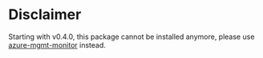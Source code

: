 # Disclaimer

Starting with v0.4.0, this package cannot be installed anymore, please use [azure-mgmt-monitor](https://pypi.org/project/azure-mgmt-monitor/) instead.
